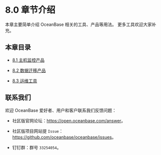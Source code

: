 # 8.0 章节介绍

本章主要简单介绍 OceanBase 相关的工具、产品等用法。 更多工具欢迎大家补充。

## 本章目录

* [8.1 主机监控产品](../8.chapter-8-introduction-to-oceanbase-ecological-tools/2.8-1-host-monitoring-products.md)

* [8.2 数据迁移产品](../8.chapter-8-introduction-to-oceanbase-ecological-tools/3.8-2-data-migration-products.md)

* [8.3 运维工具](../8.chapter-8-introduction-to-oceanbase-ecological-tools/4.8-3-o-m-tools.md)

## 联系我们

欢迎 OceanBase 爱好者、用户和客户联系我们反馈问题：

* 社区版官网论坛：<https://open.oceanbase.com/answer>。

* 社区版项目网站提 `Issue`：<https://github.com/oceanbase/oceanbase/issues>。

* 钉钉群：群号 `33254054`。
